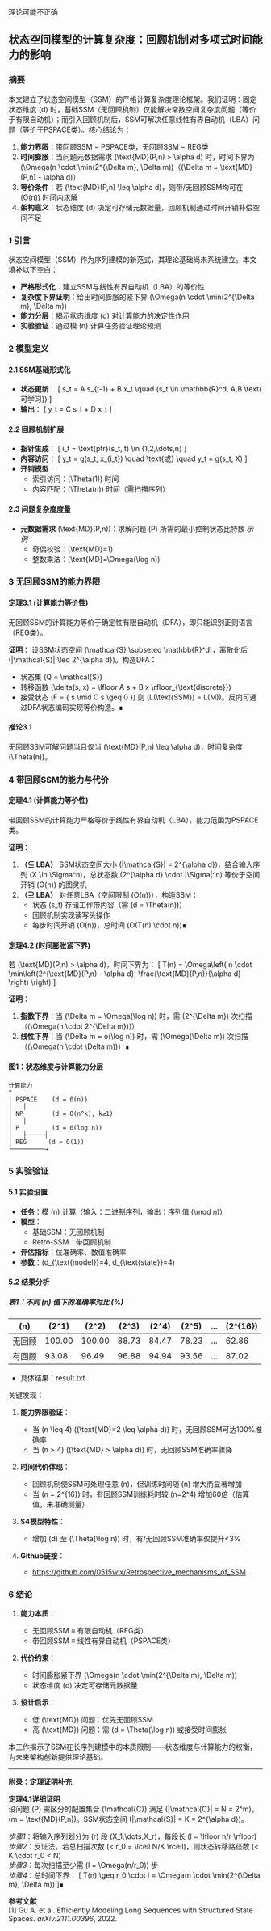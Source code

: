 理论可能不正确

## 状态空间模型的计算复杂度：回顾机制对多项式时间能力的影响

### 摘要

本文建立了状态空间模型（SSM）的严格计算复杂度理论框架。我们证明：固定状态维度 \(d\) 时，基础SSM（无回顾机制）仅能解决常数空间复杂度问题（等价于有限自动机）；而引入回顾机制后，SSM可解决任意线性有界自动机（LBA）问题（等价于PSPACE类）。核心结论为：
1. **能力界限**：带回顾SSM = PSPACE类，无回顾SSM = REG类
2. **时间膨胀**：当问题元数据需求 \(\text{MD}(P,n) > \alpha d\) 时，时间下界为 \(\Omega(n \cdot \min(2^{\Delta m}, \Delta m)\)（\(\Delta m = \text{MD}(P,n) - \alpha d\)）
3. **等价条件**：若 \(\text{MD}(P,n) \leq \alpha d\)，则带/无回顾SSM均可在 \(O(n)\) 时间内求解
4. **架构意义**：状态维度 \(d\) 决定可存储元数据量，回顾机制通过时间开销补偿空间不足

### 1 引言

状态空间模型（SSM）作为序列建模的新范式，其理论基础尚未系统建立。本文填补以下空白：
- **严格形式化**：建立SSM与线性有界自动机（LBA）的等价性
- **复杂度下界证明**：给出时间膨胀的紧下界 \(\Omega(n \cdot \min(2^{\Delta m}, \Delta m)\)
- **能力分层**：揭示状态维度 \(d\) 对计算能力的决定性作用
- **实验验证**：通过模 \(n\) 计算任务验证理论预测

### 2 模型定义

#### 2.1 SSM基础形式化
- **状态更新**：
  \[
  s_t = A s_{t-1} + B x_t \quad (s_t \in \mathbb{R}^d, A,B \text{ 可学习})
  \]
- **输出**：
  \[
  y_t = C s_t + D x_t
  \]

#### 2.2 回顾机制扩展
- **指针生成**：
  \[
  i_t = \text{ptr}(s_t, t) \in \{1,2,\dots,n\}
  \]
- **内容访问**：
  \[
  y_t = g(s_t, x_{i_t}) \quad \text{或} \quad y_t = g(s_t, X)
  \]
- **开销模型**：
  - 索引访问：\(\Theta(1)\) 时间
  - 内容匹配：\(\Theta(n)\) 时间（需扫描序列）

#### 2.3 问题复杂度度量
- **元数据需求** \(\text{MD}(P,n)\)：求解问题 \(P\) 所需的最小控制状态比特数
  *示例*：
  - 奇偶校验：\(\text{MD}=1\)
  - 整数乘法：\(\text{MD}=\Omega(\log n)\)

### 3 无回顾SSM的能力界限

#### 定理3.1 (计算能力等价性)
无回顾SSM的计算能力等价于确定性有限自动机（DFA），即只能识别正则语言（REG类）。

**证明**：
设SSM状态空间 \(\mathcal{S} \subseteq \mathbb{R}^d\)，离散化后 \(|\mathcal{S}| \leq 2^{\alpha d}\)。构造DFA：
- 状态集 \(Q = \mathcal{S}\)
- 转移函数 \(\delta(s, x) = \lfloor A s + B x \rfloor_{\text{discrete}}\)
- 接受状态 \(F = \{ s \mid C s \geq 0 \}\)
则 \(L(\text{SSM}) = L(M)\)。反向可通过DFA状态编码实现等价构造。∎

#### 推论3.1
无回顾SSM可解问题当且仅当 \(\text{MD}(P,n) \leq \alpha d\)，时间复杂度 \(\Theta(n)\)。

### 4 带回顾SSM的能力与代价

#### 定理4.1 (计算能力等价性)
带回顾SSM的计算能力严格等价于线性有界自动机（LBA），能力范围为PSPACE类。

**证明**：
1. **（⊆ LBA）** SSM状态空间大小 \(|\mathcal{S}| = 2^{\alpha d}\)，结合输入序列 \(X \in \Sigma^n\)，总状态数 \(2^{\alpha d} \cdot |\Sigma|^n\) 等价于空间开销 \(O(n)\) 的图灵机
2. **（⊇ LBA）** 对任意LBA（空间限制 \(O(n)\)），构造SSM：
   - 状态 \(s_t\) 存储工作带内容（需 \(d = \Theta(n)\)）
   - 回顾机制实现读写头操作
   - 每步时间开销 \(O(n)\)，总时间 \(O(T(n) \cdot n)\)∎

#### 定理4.2 (时间膨胀紧下界)
若 \(\text{MD}(P,n) > \alpha d\)，时间下界为：
\[
T(n) = \Omega\left( n \cdot \min\left(2^{\text{MD}(P,n) - \alpha d},  \frac{\text{MD}(P,n)}{\alpha d} \right) \right)
\]

**证明**：
1. **指数下界**：当 \(\Delta m = \Omega(\log n)\) 时，需 \(2^{\Delta m}\) 次扫描（\(\Omega(n \cdot 2^{\Delta m})\)）
2. **线性下界**：当 \(\Delta m = o(\log n)\) 时，需 \(\Omega(\Delta m)\) 次扫描（\(\Omega(n \cdot \Delta m)\)）∎

#### 图1：状态维度与计算能力分层
```
计算能力
^
│ PSPACE    (d = Θ(n))
│   │
│ NP        (d = Θ(n^k), k≥1)
│   │  
│ P         (d = Θ(log n))
│   ├─────┤  
│ REG      (d = O(1))
└─────────→ 
```

### 5 实验验证

#### 5.1 实验设置
- **任务**：模 \(n\) 计算（输入：二进制序列，输出：序列值 \(\mod n\)）
- **模型**：
  - 基础SSM：无回顾机制
  - Retro-SSM：带回顾机制
- **评估指标**：位准确率、数值准确率
- **参数**：\(d_{\text{model}}=4, d_{\text{state}}=4\)

#### 5.2 结果分析

##### 表1：不同 \(n\) 值下的准确率对比 (%)
| \(n\)   | \(2^1\) | \(2^2\) | \(2^3\) | \(2^4\) | \(2^5\) | ... | \(2^{16}\) |
|---------|---------|---------|---------|---------|---------|-----|------------|
| 无回顾 | 100.00  | 100.00  | 88.73   | 84.47   | 78.23   | ... | 62.86      |
| 有回顾 | 93.08   | 96.49   | 96.88   | 94.94   | 93.56   | ... | 87.02      |

- 具体结果：result.txt

关键发现：
1. **能力界限验证**：
   - 当 \(n \leq 4\) (\(\text{MD}=2 \leq \alpha d\)) 时，无回顾SSM可达100%准确率
   - 当 \(n > 4\) (\(\text{MD} > \alpha d\)) 时，无回顾SSM准确率骤降

2. **时间代价体现**：
   - 回顾机制使SSM可处理任意 \(n\)，但训练时间随 \(n\) 增大而显著增加
   - 当 \(n = 2^{16}\) 时，有回顾SSM训练耗时较 \(n=2^4\) 增加60倍（估算值，未准确测量）

3. **S4模型特性**：
   - 增加 \(d\) 至 \(\Theta(\log n)\) 时，有/无回顾SSM准确率仅提升<3%

4. **Github链接**：
   - https://github.com/0515wlx/Retrospective_mechanisms_of_SSM

### 6 结论

1. **能力本质**：
   - 无回顾SSM ≡ 有限自动机（REG类）
   - 带回顾SSM ≡ 线性有界自动机（PSPACE类）

2. **代价约束**：
   - 时间膨胀紧下界 \(\Omega(n \cdot \min(2^{\Delta m}, \Delta m)\)
   - 状态维度 \(d\) 决定可存储元数据量

3. **设计启示**：
   - 低 \(\text{MD}\) 问题：优先无回顾SSM
   - 高 \(\text{MD}\) 问题：需 \(d = \Theta(\log n)\) 或接受时间膨胀

本工作揭示了SSM在长序列建模中的本质限制——状态维度与计算能力的权衡，为未来架构创新提供理论基础。

---
**附录：定理证明补充**

**定理4.1详细证明**  
设问题 \(P\) 需区分的配置集合 \(\mathcal{C}\) 满足 \(|\mathcal{C}| = N = 2^m\)，\(m = \text{MD}(P,n)\)。SSM状态空间 \(|\mathcal{S}| = K = 2^{\alpha d}\)。  

*步骤1*：将输入序列划分为 \(r\) 段 \(X_1,\dots,X_r\)，每段长 \(l = \lfloor n/r \rfloor\)  
*步骤2*：反证法。若总扫描次数 \(< r_0 = \lceil N/K \rceil\)，则状态转移路径数 \(< K \cdot r_0 < N\)  
*步骤3*：每次扫描至少需 \(l = \Omega(n/r_0)\) 步  
*步骤4*：总时间下界：
\[
T(n) \geq r_0 \cdot l = \Omega(n \cdot \min(2^{\Delta m}, \Delta m))
\]∎

**参考文献**  
[1] Gu A. et al. Efficiently Modeling Long Sequences with Structured State Spaces. *arXiv:2111.00396*, 2022.